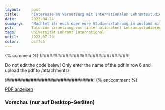 ```yaml
---
layout:     post
title:      "Interesse an Vernetzung mit internationalen Lehramtsstudierenden"
date:       2022-04-24
summary:    "Möchtet ihr euch über eure Studienerfahrung im Ausland mit anderen zukünftigen Lehrer:innen austauschen? Mehr über das Schulsystem, die Lehrer:innenausbildung oder allgemeine Probleme an Schulen in verschiedenen Ländern erfahren?"
pdf:        Tutorium Vernetzung von (internationalen) Lehramtsstudierenden.pdf
tags:       Universität Lehramt International
until:		2022-07-29
color:      dcffc6
---
```


{% comment %}
!################################!

Do not edit the code below! Only enter the name of the pdf in row 6 and upload the pdf to /attachments/

!################################!
{% endcomment %}

<a class="btn btn-primary" href="{{ site.url }}/attachments/{{page.pdf}}">PDF anzeigen</a>

<h3>Vorschau (nur auf Desktop-Geräten)</h3>
<div class="d-none d-sm-block">
    <object data="{{ site.url }}/attachments/{{page.pdf}}" width="100%" height="1010" type='application/pdf'>
    </object>
</div>
